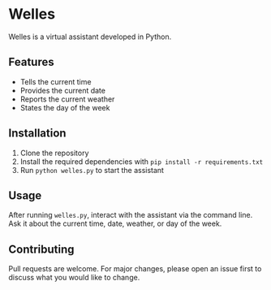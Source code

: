 # Welles

Welles is a virtual assistant developed in Python.

## Features

- Tells the current time
- Provides the current date
- Reports the current weather
- States the day of the week

## Installation

1. Clone the repository
2. Install the required dependencies with `pip install -r requirements.txt`
3. Run `python welles.py` to start the assistant

## Usage

After running `welles.py`, interact with the assistant via the command line. Ask it about the current time, date, weather, or day of the week.

## Contributing

Pull requests are welcome. For major changes, please open an issue first to discuss what you would like to change.
